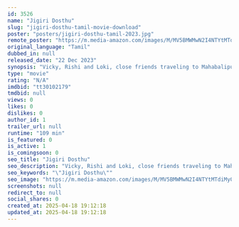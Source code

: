 ```yaml
---
id: 3526
name: "Jigiri Dosthu"
slug: "jigiri-dosthu-tamil-movie-download"
poster: "posters/jigiri-dosthu-tamil-2023.jpg"
remote_poster: "https://m.media-amazon.com/images/M/MV5BMWMwN2I4NTYtMTdiMy00ZDA1LTg5MTUtZmZhMDVkYzY1NzY0XkEyXkFqcGc@._V1_SX300.jpg"
original_language: "Tamil"
dubbed_in: null
released_date: "22 Dec 2023"
synopsis: "Vicky, Rishi and Loki, close friends traveling to Mahabalipuram, witness a girl's kidnapping. The trio saves the girl using their advanced technology."
type: "movie"
rating: "N/A"
imdbid: "tt30102179"
tmdbid: null
views: 0
likes: 0
dislikes: 0
author_id: 1
trailer_url: null
runtime: "109 min"
is_featured: 0
is_active: 1
is_comingsoon: 0
seo_title: "Jigiri Dosthu"
seo_description: "Vicky, Rishi and Loki, close friends traveling to Mahabalipuram, witness a girl's kidnapping. The trio saves the girl using their advanced technology."
seo_keywords: "\"Jigiri Dosthu\""
seo_image: "https://m.media-amazon.com/images/M/MV5BMWMwN2I4NTYtMTdiMy00ZDA1LTg5MTUtZmZhMDVkYzY1NzY0XkEyXkFqcGc@._V1_SX300.jpg"
screenshots: null
redirect_to: null
social_shares: 0
created_at: 2025-04-18 19:12:18
updated_at: 2025-04-18 19:12:18
---
```


